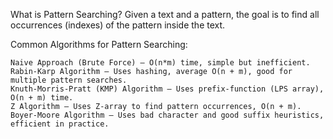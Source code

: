 What is Pattern Searching?
Given a text and a pattern, the goal is to find all occurrences (indexes) of the pattern inside the text.

Common Algorithms for Pattern Searching:

    Naive Approach (Brute Force) — O(n*m) time, simple but inefficient.
    Rabin-Karp Algorithm — Uses hashing, average O(n + m), good for multiple pattern searches.
    Knuth-Morris-Pratt (KMP) Algorithm — Uses prefix-function (LPS array), O(n + m) time.
    Z Algorithm — Uses Z-array to find pattern occurrences, O(n + m).
    Boyer-Moore Algorithm — Uses bad character and good suffix heuristics, efficient in practice.